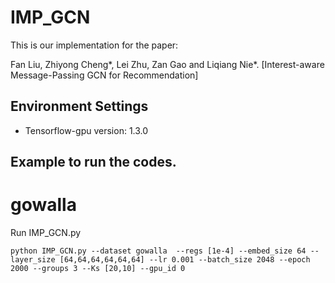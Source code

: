 # IMP_GCN

This is our implementation for the paper:

Fan Liu, Zhiyong Cheng*, Lei Zhu, Zan Gao and Liqiang Nie*. [Interest-aware Message-Passing GCN for Recommendation]


## Environment Settings
- Tensorflow-gpu version:  1.3.0

## Example to run the codes.

# gowalla
Run IMP_GCN.py
```
python IMP_GCN.py --dataset gowalla  --regs [1e-4] --embed_size 64 --layer_size [64,64,64,64,64,64] --lr 0.001 --batch_size 2048 --epoch 2000 --groups 3 --Ks [20,10] --gpu_id 0
```
